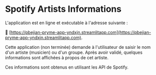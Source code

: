 # Spotify Artists Informations

L'application est en ligne et exécutable à l'adresse suivante :

🚀 [https://pbejian-pryme-app-yndxjn.streamlitapp.com](https://pbejian-pryme-app-yndxjn.streamlitapp.com).

Cette application (non terminée) demande à l'utilisateur de saisir le nom d'un artiste (musicien) ou d'un groupe.
Après avoir validé, quelques informations sont affichées à propos de cet artiste.

Ces informations sont obtenus en utilisant les API de Spotify.
